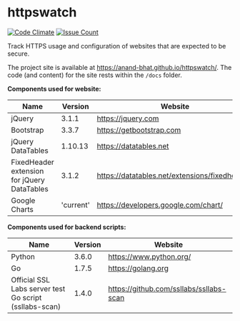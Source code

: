 # httpswatch
[![Code Climate](https://codeclimate.com/github/anand-bhat/httpswatch/badges/gpa.svg)](https://codeclimate.com/github/anand-bhat/httpswatch)
[![Issue Count](https://codeclimate.com/github/anand-bhat/httpswatch/badges/issue_count.svg)](https://codeclimate.com/github/anand-bhat/httpswatch)

Track HTTPS usage and configuration of websites that are expected to be secure.

The project site is available at https://anand-bhat.github.io/httpswatch/. The code (and content) for the site rests within the `/docs` folder.

**Components used for website:**

| Name | Version | Website |
| ----------- | ---- | ----------- |
| jQuery | 3.1.1 | https://jquery.com |
| Bootstrap | 3.3.7 | https://getbootstrap.com |
| jQuery DataTables | 1.10.13 | https://datatables.net |
| FixedHeader extension for jQuery DataTables | 3.1.2 | https://datatables.net/extensions/fixedheader/ |
| Google Charts | 'current' | https://developers.google.com/chart/ |

**Components used for backend scripts:**

| Name      | Version | Website |
| ----------- | ---- | ----------- |
| Python | 3.6.0 | https://www.python.org/|
| Go | 1.7.5 | https://golang.org |
| Official SSL Labs server test Go script (ssllabs-scan) | 1.4.0 | https://github.com/ssllabs/ssllabs-scan |
